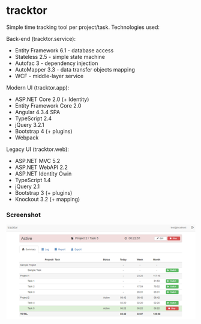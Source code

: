 # tracktor
Simple time tracking tool per project/task. Technologies used:

Back-end (tracktor.service):
* Entity Framework 6.1 - database access
* Stateless 2.5 - simple state machine
* Autofac 3 - dependency injection
* AutoMapper 3.3 - data transfer objects mapping
* WCF - middle-layer service

Modern UI (tracktor.app):
* ASP.NET Core 2.0 (+ Identity)
* Entity Framework Core 2.0
* Angular 4.3.4 SPA
* TypeScript 2.4
* jQuery 3.2.1
* Bootstrap 4 (+ plugins)
* Webpack

Legacy UI (tracktor.web):
* ASP.NET MVC 5.2
* ASP.NET WebAPI 2.2
* ASP.NET Identity Owin
* TypeScript 1.4
* jQuery 2.1
* Bootstrap 3 (+ plugins)
* Knockout 3.2 (+ mapping)

### Screenshot

![screenshot](screenshot.png)
